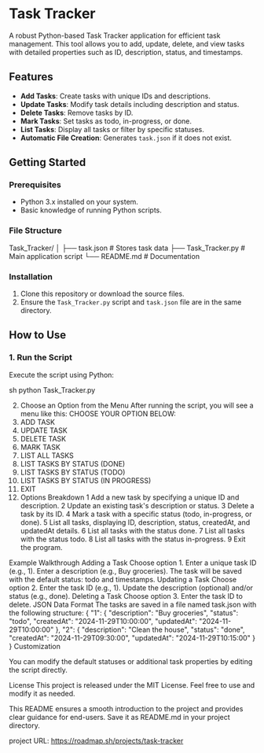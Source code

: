 # Task Tracker

A robust Python-based Task Tracker application for efficient task management. This tool allows you to add, update, delete, and view tasks with detailed properties such as ID, description, status, and timestamps.

## Features

- **Add Tasks**: Create tasks with unique IDs and descriptions.
- **Update Tasks**: Modify task details including description and status.
- **Delete Tasks**: Remove tasks by ID.
- **Mark Tasks**: Set tasks as todo, in-progress, or done.
- **List Tasks**: Display all tasks or filter by specific statuses.
- **Automatic File Creation**: Generates `task.json` if it does not exist.

## Getting Started

### Prerequisites

- Python 3.x installed on your system.
- Basic knowledge of running Python scripts.

### File Structure
Task_Tracker/
│
├── task.json # Stores task data
├── Task_Tracker.py # Main application script
└── README.md # Documentation

### Installation

1. Clone this repository or download the source files.
2. Ensure the `Task_Tracker.py` script and `task.json` file are in the same directory.

## How to Use

### 1. Run the Script

Execute the script using Python:

sh
python Task_Tracker.py

2. Choose an Option from the Menu
After running the script, you will see a menu like this:
CHOOSE YOUR OPTION BELOW:
1. ADD TASK
2. UPDATE TASK
3. DELETE TASK
4. MARK TASK
5. LIST ALL TASKS
6. LIST TASKS BY STATUS (DONE)
7. LIST TASKS BY STATUS (TODO)
8. LIST TASKS BY STATUS (IN PROGRESS)
9. EXIT
3. Options Breakdown
1	Add a new task by specifying a unique ID and description.
2	Update an existing task's description or status.
3	Delete a task by its ID.
4	Mark a task with a specific status (todo, in-progress, or done).
5	List all tasks, displaying ID, description, status, createdAt, and updatedAt details.
6	List all tasks with the status done.
7	List all tasks with the status todo.
8	List all tasks with the status in-progress.
9	Exit the program.

Example Walkthrough
Adding a Task
Choose option 1.
Enter a unique task ID (e.g., 1).
Enter a description (e.g., Buy groceries).
The task will be saved with the default status: todo and timestamps.
Updating a Task
Choose option 2.
Enter the task ID (e.g., 1).
Update the description (optional) and/or status (e.g., done).
Deleting a Task
Choose option 3.
Enter the task ID to delete.
JSON Data Format
The tasks are saved in a file named task.json with the following structure:
{
    "1": {
        "description": "Buy groceries",
        "status": "todo",
        "createdAt": "2024-11-29T10:00:00",
        "updatedAt": "2024-11-29T10:00:00"
    },
    "2": {
        "description": "Clean the house",
        "status": "done",
        "createdAt": "2024-11-29T09:30:00",
        "updatedAt": "2024-11-29T10:15:00"
    }
}
Customization

You can modify the default statuses or additional task properties by editing the script directly.

License
This project is released under the MIT License. Feel free to use and modify it as needed.

This README ensures a smooth introduction to the project and provides clear guidance for end-users. Save it as README.md in your project directory.

project URL: https://roadmap.sh/projects/task-tracker
